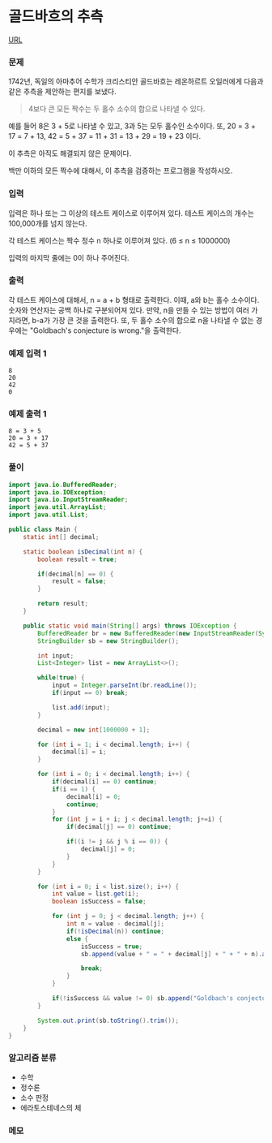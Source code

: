 골드바흐의 추측
=============
[URL](https://www.acmicpc.net/problem/6588)

### 문제
1742년, 독일의 아마추어 수학가 크리스티안 골드바흐는 레온하르트 오일러에게 다음과 같은 추측을 제안하는 편지를 보냈다.

> 4보다 큰 모든 짝수는 두 홀수 소수의 합으로 나타낼 수 있다.

예를 들어 8은 3 + 5로 나타낼 수 있고, 3과 5는 모두 홀수인 소수이다. 또, 20 = 3 + 17 = 7 + 13, 42 = 5 + 37 = 11 + 31 = 13 + 29 = 19 + 23 이다.

이 추측은 아직도 해결되지 않은 문제이다.

백만 이하의 모든 짝수에 대해서, 이 추측을 검증하는 프로그램을 작성하시오.

### 입력
입력은 하나 또는 그 이상의 테스트 케이스로 이루어져 있다. 테스트 케이스의 개수는 100,000개를 넘지 않는다.

각 테스트 케이스는 짝수 정수 n 하나로 이루어져 있다. (6 ≤ n ≤ 1000000)

입력의 마지막 줄에는 0이 하나 주어진다.

### 출력
각 테스트 케이스에 대해서, n = a + b 형태로 출력한다. 이때, a와 b는 홀수 소수이다. 숫자와 연산자는 공백 하나로 구분되어져 있다. 만약, n을 만들 수 있는 방법이 여러 가지라면, b-a가 가장 큰 것을 출력한다. 또, 두 홀수 소수의 합으로 n을 나타낼 수 없는 경우에는 "Goldbach's conjecture is wrong."을 출력한다.

### 예제 입력 1
```
8
20
42
0
```

### 예제 출력 1
```
8 = 3 + 5
20 = 3 + 17
42 = 5 + 37
```

### 풀이
```java
import java.io.BufferedReader;
import java.io.IOException;
import java.io.InputStreamReader;
import java.util.ArrayList;
import java.util.List;

public class Main {
    static int[] decimal;

    static boolean isDecimal(int n) {
        boolean result = true;

        if(decimal[n] == 0) {
            result = false;
        }

        return result;
    }

    public static void main(String[] args) throws IOException {
        BufferedReader br = new BufferedReader(new InputStreamReader(System.in));
        StringBuilder sb = new StringBuilder();

        int input;
        List<Integer> list = new ArrayList<>();

        while(true) {
            input = Integer.parseInt(br.readLine());
            if(input == 0) break;

            list.add(input);
        }

        decimal = new int[1000000 + 1];

        for (int i = 1; i < decimal.length; i++) {
            decimal[i] = i;
        }

        for (int i = 0; i < decimal.length; i++) {
            if(decimal[i] == 0) continue;
            if(i == 1) {
                decimal[i] = 0;
                continue;
            }
            for (int j = i + i; j < decimal.length; j+=i) {
                if(decimal[j] == 0) continue;

                if((i != j && j % i == 0)) {
                    decimal[j] = 0;
                }
            }
        }

        for (int i = 0; i < list.size(); i++) {
            int value = list.get(i);
            boolean isSuccess = false;

            for (int j = 0; j < decimal.length; j++) {
                int n = value - decimal[j];
                if(!isDecimal(n)) continue;
                else {
                    isSuccess = true;
                    sb.append(value + " = " + decimal[j] + " + " + n).append("\n");

                    break;
                }
            }

            if(!isSuccess && value != 0) sb.append("Goldbach's conjecture is wrong.");
        }

        System.out.print(sb.toString().trim());
    }
}
```

### 알고리즘 분류 
- 수학
- 정수론
- 소수 판정
- 에라토스테네스의 체

### 메모
